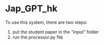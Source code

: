 # Jap_GPT_hk

To use this system, there are two steps:

1. put the student paper in the "input" folder
2. run the processor.py file
